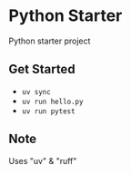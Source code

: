 # Python Starter

Python starter project

## Get Started

- `uv sync`
- `uv run hello.py`
- `uv run pytest`

## Note

Uses "uv" & "ruff"


